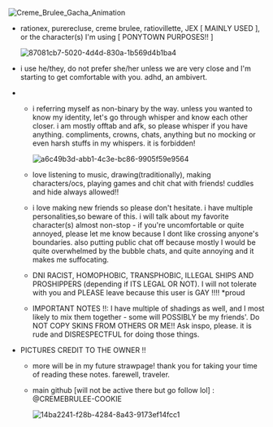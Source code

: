 ![Creme_Brulee_Gacha_Animation](https://github.com/user-attachments/assets/9b12c95e-6a2d-4e5d-a1d6-fa57effaf579)


* rationex, purerecluse, creme brulee, ratiovillette, JEX [ MAINLY USED ], or the character(s) I'm using [ PONYTOWN PURPOSES!! ]

  ![87081cb7-5020-4d4d-830a-1b569d4b1ba4](https://github.com/user-attachments/assets/312a140a-366f-4795-a8b5-2e725f93e791)


* i use he/they, do not prefer she/her unless we are very close and I'm starting to get comfortable with you. adhd, an ambivert.

* - i referring myself as non-binary by the way. unless you wanted to know my identity, let's go through whisper and know each other closer. i am mostly offtab and afk, so please whisper if you have anything. compliments, crowns, chats, anything but no mocking or even harsh stuffs in my whispers. it is forbidden!
 
    ![a6c49b3d-abb1-4c3e-bc86-9905f59e9564](https://github.com/user-attachments/assets/d7ddbf2a-ecd9-4687-bd0c-6e6eeff53a53)

 
  * love listening to music, drawing(traditionally), making characters/ocs, playing games and chit chat with friends! cuddles and hide always allowed!!
 
  * i love making new friends so please don't hesitate. i have multiple personalities,so beware of this. i will talk about my favorite character(s) almost non-stop - if you're uncomfortable or quite annoyed, please let me know because I dont like crossing anyone's boundaries. also putting public chat off because mostly I would be quite overwhelmed by the bubble chats, and quite annoying and it makes me suffocating.
 
  * DNI RACIST, HOMOPHOBIC, TRANSPHOBIC, ILLEGAL SHIPS AND PROSHIPPERS (depending if ITS LEGAL OR NOT). I will not tolerate with you and PLEASE leave because this user is GAY !!!! *proud
 
  * IMPORTANT NOTES !!: I have multiple of shadings as well, and I most likely to mix them together - some will POSSIBLY be my friends'. Do NOT COPY SKINS FROM OTHERS OR ME!! Ask inspo, please. it is rude and DISRESPECTFUL for doing those things.

- PICTURES CREDIT TO THE OWNER !!

  * more will be in my future strawpage! thank you for taking your time of reading these notes. farewell, traveler.
 
  * main github [will not be active there but go follow lol] : @CREMEBRULEE-COOKIE
 
    ![14ba2241-f28b-4284-8a43-9173ef14fcc1](https://github.com/user-attachments/assets/68daa6cb-9062-4102-b33c-90366941ae48)
